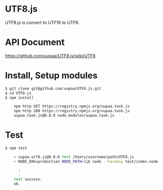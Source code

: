 UTF8.js
=========

UTF8.js is convert to UTF16 to UTF8.

# API Document

https://github.com/uupaa/UTF8.js/wiki/UTF8

# Install, Setup modules

```sh
$ git clone git@github.com:uupaa/UTF8.js.git
$ cd UTF8.js
$ npm install

    npm http GET https://registry.npmjs.org/uupaa.task.js
    npm http 200 https://registry.npmjs.org/uupaa.task.js
    uupaa.task.js@0.8.0 node_modules/uupaa.task.js
```

# Test

```sh
$ npm test

    > uupaa.utf8.js@0.8.0 test /Users/username/path/UTF8.js
    > NODE_ENV=production NODE_PATH=lib node --harmony test/index.node.js; open test/index.html

      :
      :
    test success.
    ok.
```


